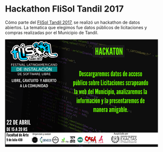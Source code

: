 # Hackathon FliSol Tandil 2017

Cómo parte del [FliSol Tandil 2017](http://flisol.info/FLISOL2017/Argentina/Tandil), se realizó un hackathon de datos abiertos. La tematica que elegimos fue datos públicos de licitaciones y compras realizadas por el Municipio de Tandil.

![Flyer](hackathon-flisoltandil2017-flyer.png)
